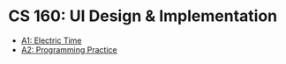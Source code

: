 # CS 160: UI Design & Implementation

- [A1: Electric Time](./a1)
- [A2: Programming Practice](./a2)
